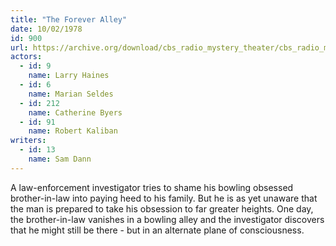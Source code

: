 ```yaml
---
title: "The Forever Alley"
date: 10/02/1978
id: 900
url: https://archive.org/download/cbs_radio_mystery_theater/cbs_radio_mystery_theater-0851-0900.zip/cbs_radio_mystery_theater-0851-0900%2Fcbsrmt_0900_the_forever_alley.mp3
actors:  
  - id: 9
    name: Larry Haines  
  - id: 6
    name: Marian Seldes  
  - id: 212
    name: Catherine Byers  
  - id: 91
    name: Robert Kaliban
writers:  
  - id: 13
    name: Sam Dann
---
```

A law-enforcement investigator tries to shame his bowling obsessed brother-in-law into paying heed to his family. But he is as yet unaware that the man is prepared to take his obsession to far greater heights. One day, the brother-in-law vanishes in a bowling alley and the investigator discovers that he might still be there - but in an alternate plane of consciousness.